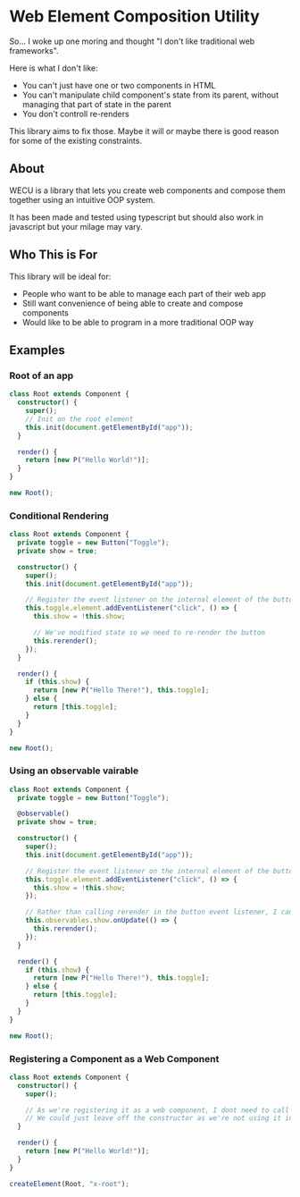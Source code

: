 # Web Element Composition Utility

So... I woke up one moring and thought "I don't like traditional web frameworks".

Here is what I don't like:

- You can't just have one or two components in HTML
- You can't manipulate child component's state from its parent, without managing that part of state in the parent
- You don't controll re-renders

This library aims to fix those. Maybe it will or maybe there is good reason for some of the existing constraints.

## About

WECU is a library that lets you create web components and compose them together using an intuitive OOP system.

It has been made and tested using typescript but should also work in javascript but your milage may vary.

## Who This is For

This library will be ideal for:

- People who want to be able to manage each part of their web app
- Still want convenience of being able to create and compose components
- Would like to be able to program in a more traditional OOP way

## Examples

### Root of an app

```ts
class Root extends Component {
  constructor() {
    super();
    // Init on the root element
    this.init(document.getElementById("app"));
  }

  render() {
    return [new P("Hello World!")];
  }
}

new Root();
```

### Conditional Rendering

```ts
class Root extends Component {
  private toggle = new Button("Toggle");
  private show = true;

  constructor() {
    super();
    this.init(document.getElementById("app"));

    // Register the event listener on the internal element of the button
    this.toggle.element.addEventListener("click", () => {
      this.show = !this.show;

      // We've modified state so we need to re-render the button
      this.rerender();
    });
  }

  render() {
    if (this.show) {
      return [new P("Hello There!"), this.toggle];
    } else {
      return [this.toggle];
    }
  }
}

new Root();
```

### Using an observable vairable

```ts
class Root extends Component {
  private toggle = new Button("Toggle");

  @observable()
  private show = true;

  constructor() {
    super();
    this.init(document.getElementById("app"));

    // Register the event listener on the internal element of the button
    this.toggle.element.addEventListener("click", () => {
      this.show = !this.show;
    });

    // Rather than calling rerender in the button event listener, I can just observe the value for changes
    this.observables.show.onUpdate(() => {
      this.rerender();
    });
  }

  render() {
    if (this.show) {
      return [new P("Hello There!"), this.toggle];
    } else {
      return [this.toggle];
    }
  }
}

new Root();
```

### Registering a Component as a Web Component

```ts
class Root extends Component {
  constructor() {
    super();

    // As we're registering it as a web component, I dont need to call init.
    // We could just leave off the constructor as we're not using it in this instance
  }

  render() {
    return [new P("Hello World!")];
  }
}

createElement(Root, "x-root");
```
